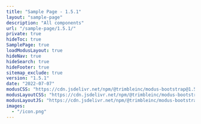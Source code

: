 ```yaml
---
title: "Sample Page - 1.5.1"
layout: "sample-page"
description: "All components"
url: "/sample-page/1.5.1/"
private: true
hideToc: true
SamplePage: true
loadModusLayout: true
hideNav: true
hideSearch: true
hideFooter: true
sitemap_exclude: true
version: "1.5.1"
date: "2022-07-07"
modusCSS: "https://cdn.jsdelivr.net/npm/@trimbleinc/modus-bootstrap@1.5.1/dist/"
modusLayoutCSS: "https://cdn.jsdelivr.net/npm/@trimbleinc/modus-bootstrap@1.5.1/dist/modus-layout.min.css"
modusLayoutJS: "https://cdn.jsdelivr.net/npm/@trimbleinc/modus-bootstrap@1.5.1/dist/modus-layout.min.js"
images:
  - "/icon.png"
---
```


<style>
@media (prefers-color-scheme: dark) {
  .grid-item.bg-white {
    background-color: #171c1e !important;
  }
  .modus-content {
    background-color: #252a2e !important;
  }
}
</style>
